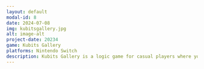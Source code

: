 ```yaml
---
layout: default
modal-id: 8
date: 2024-07-08
img: kubitsgallery.jpg
alt: image-alt
project-date: 20234
game: Kubits Gallery
platforms: Nintendo Switch
description: Kubits Gallery is a logic game for casual players where you will have to solve nonogram grids to repaint the vanished paintings inside museums around the world. Solve puzzles at your own pace more than 120 levels in various fictional galleries. 
---
```

